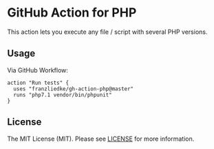 # GitHub Action for PHP

This action lets you execute any file / script with several PHP versions.

## Usage

Via GitHub Workflow:

```hcl
action "Run tests" {
  uses "franzliedke/gh-action-php@master"
  runs "php7.1 vendor/bin/phpunit"
}
```

## License

The MIT License (MIT). Please see [LICENSE](LICENSE) for more information.


